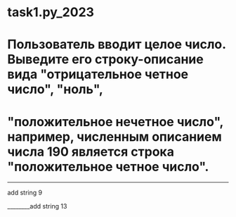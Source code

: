 # task1.py_2023

# Пользователь вводит целое число. Выведите его строку-описание вида "отрицательное четное число", "ноль",
# "положительное нечетное число", например, численным описанием числа 190 является строка "положительное четное число".

__________________________________________________


add string 9



________add string 13

